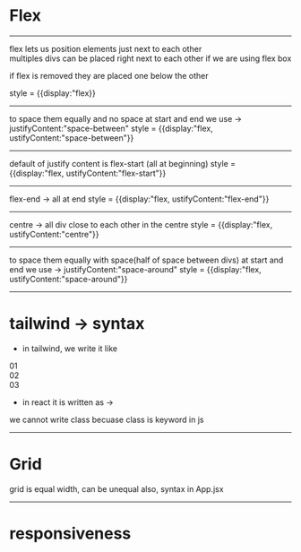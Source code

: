 # Flex
---------------------------------------------------------------------------
flex lets us position elements just next to each other  
 multiples divs can be placed right next to each other if we are using flex box

 if flex is removed they are placed one below the other

 style = {{display:"flex}}
- ----------------------------------------------------------
to space them equally and no space at start and end 
 we use -> justifyContent:"space-between"
 style = {{display:"flex, ustifyContent:"space-between"}}
- ----------------------------------------------------------------
 default of justify content is flex-start (all at beginning)
 style = {{display:"flex, ustifyContent:"flex-start"}}
- -----------------------------------------------------------------
 flex-end -> all at end
style = {{display:"flex, ustifyContent:"flex-end"}}
- ------------------------------------------------------------------
 centre -> all div close to each other in the centre
style = {{display:"flex, ustifyContent:"centre"}}
- -----------------------------------------------------------------
 to space them equally with space(half of space between divs) at start and end 
 we use -> justifyContent:"space-around"
 style = {{display:"flex, ustifyContent:"space-around"}}
- ------------------------------------------------------------------------


 # tailwind -> syntax

 - in tailwind, we write it like 
  <div class="flex">
     <div class="w-14 flex-none ...">01</div>
     <div class="w-64 flex-1 ...">02</div>
     <div class="w-32 flex-1 ...">03</div>
 </div> 

- in react it is written as -> 
 <div className = 'flex'>
 we cannot write class becuase class is keyword in js

--------------------------------------------------------------------------------------

# Grid
 grid is equal width, can be unequal also, syntax in App.jsx 

---------------------------------------------------------------------------------------------

# responsiveness 
